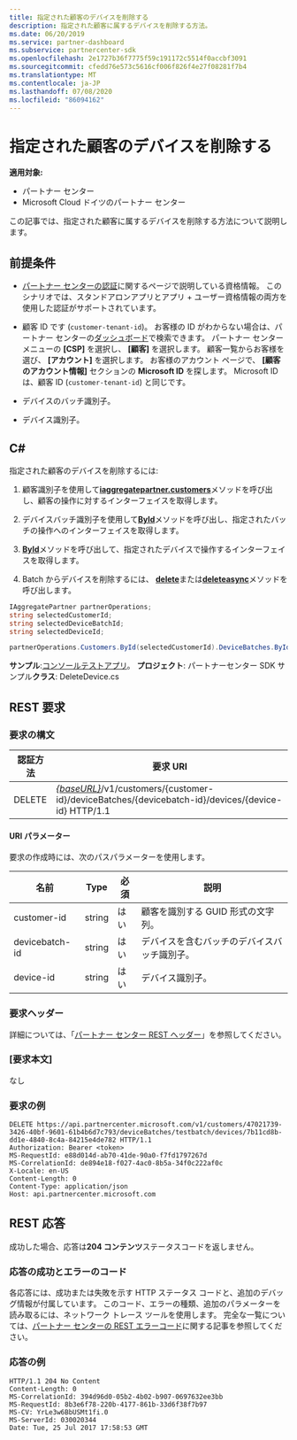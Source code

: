 ```yaml
---
title: 指定された顧客のデバイスを削除する
description: 指定された顧客に属するデバイスを削除する方法。
ms.date: 06/20/2019
ms.service: partner-dashboard
ms.subservice: partnercenter-sdk
ms.openlocfilehash: 2e1727b36f7775f59c191172c5514f0accbf3091
ms.sourcegitcommit: cfedd76e573c5616cf006f826f4e27f08281f7b4
ms.translationtype: MT
ms.contentlocale: ja-JP
ms.lasthandoff: 07/08/2020
ms.locfileid: "86094162"
---
```

# <a name="delete-a-device-for-the-specified-customer"></a>指定された顧客のデバイスを削除する

**適用対象:**

- パートナー センター
- Microsoft Cloud ドイツのパートナー センター

この記事では、指定された顧客に属するデバイスを削除する方法について説明します。

## <a name="prerequisites"></a>前提条件

- [パートナー センターの認証](partner-center-authentication.md)に関するページで説明している資格情報。 このシナリオでは、スタンドアロンアプリとアプリ + ユーザー資格情報の両方を使用した認証がサポートされています。

- 顧客 ID です (`customer-tenant-id`)。 お客様の ID がわからない場合は、パートナー センターの[ダッシュボード](https://partner.microsoft.com/dashboard)で検索できます。 パートナー センター メニューの **[CSP]** を選択し、 **[顧客]** を選択します。 顧客一覧からお客様を選び、 **[アカウント]** を選択します。 お客様のアカウント ページで、 **[顧客のアカウント情報]** セクションの **Microsoft ID** を探します。 Microsoft ID は、顧客 ID (`customer-tenant-id`) と同じです。

- デバイスのバッチ識別子。

- デバイス識別子。

## <a name="c"></a>C\#

指定された顧客のデバイスを削除するには:

1. 顧客識別子を使用して[**iaggregatepartner.customers**](https://docs.microsoft.com/dotnet/api/microsoft.store.partnercenter.customers.icustomercollection.byid)メソッドを呼び出し、顧客の操作に対するインターフェイスを取得します。

2. デバイスバッチ識別子を使用して[**ById**](https://docs.microsoft.com/dotnet/api/microsoft.store.partnercenter.devicesdeployment.idevicesbatchcollection.byid)メソッドを呼び出し、指定されたバッチの操作へのインターフェイスを取得します。

3. [**ById**](https://docs.microsoft.com/dotnet/api/microsoft.store.partnercenter.devicesdeployment.idevicecollection.byid)メソッドを呼び出して、指定されたデバイスで操作するインターフェイスを取得します。

4. Batch からデバイスを削除するには、 [**delete**](https://docs.microsoft.com/dotnet/api/microsoft.store.partnercenter.devicesdeployment.idevice.delete)または[**deleteasync**](https://docs.microsoft.com/dotnet/api/microsoft.store.partnercenter.devicesdeployment.idevice.deleteasync)メソッドを呼び出します。

``` csharp
IAggregatePartner partnerOperations;
string selectedCustomerId;
string selectedDeviceBatchId;
string selectedDeviceId;

partnerOperations.Customers.ById(selectedCustomerId).DeviceBatches.ById(selectedDeviceBatchId).Devices.ById(selectedDeviceId).Delete();
```

**サンプル**:[コンソールテストアプリ](console-test-app.md)。 **プロジェクト**: パートナーセンター SDK サンプル**クラス**: DeleteDevice.cs

## <a name="rest-request"></a>REST 要求

### <a name="request-syntax"></a>要求の構文

| 認証方法     | 要求 URI                                                                                                                        |
|------------|------------------------------------------------------------------------------------------------------------------------------------|
| DELETE     | [*{baseURL}*](partner-center-rest-urls.md)/v1/customers/{customer-id}/deviceBatches/{devicebatch-id}/devices/{device-id} HTTP/1.1  |

#### <a name="uri-parameters"></a>URI パラメーター

要求の作成時には、次のパスパラメーターを使用します。

| 名前           | Type   | 必須 | 説明                                                        |
|----------------|--------|----------|--------------------------------------------------------------------|
| customer-id    | string | はい      | 顧客を識別する GUID 形式の文字列。              |
| devicebatch-id | string | はい      | デバイスを含むバッチのデバイスバッチ識別子。 |
| device-id      | string | はい      | デバイス識別子。                                             |

### <a name="request-headers"></a>要求ヘッダー

詳細については、「[パートナー センター REST ヘッダー](headers.md)」を参照してください。

### <a name="request-body"></a>[要求本文]

なし

### <a name="request-example"></a>要求の例

```http
DELETE https://api.partnercenter.microsoft.com/v1/customers/47021739-3426-40bf-9601-61b4b6d7c793/deviceBatches/testbatch/devices/7b11cd8b-dd1e-4840-8c4a-84215e4de782 HTTP/1.1
Authorization: Bearer <token>
MS-RequestId: e88d014d-ab70-41de-90a0-f7fd1797267d
MS-CorrelationId: de894e18-f027-4ac0-8b5a-34f0c222af0c
X-Locale: en-US
Content-Length: 0
Content-Type: application/json
Host: api.partnercenter.microsoft.com
```

## <a name="rest-response"></a>REST 応答

成功した場合、応答は**204 コンテンツ**ステータスコードを返しません。

### <a name="response-success-and-error-codes"></a>応答の成功とエラーのコード

各応答には、成功または失敗を示す HTTP ステータス コードと、追加のデバッグ情報が付属しています。 このコード、エラーの種類、追加のパラメーターを読み取るには、ネットワーク トレース ツールを使用します。 完全な一覧については、[パートナー センターの REST エラーコード](error-codes.md)に関する記事を参照してください。

### <a name="response-example"></a>応答の例

```http
HTTP/1.1 204 No Content
Content-Length: 0
MS-CorrelationId: 394d96d0-05b2-4b02-b907-0697632ee3bb
MS-RequestId: 8b3e6f78-220b-4177-861b-33d6f38f7b97
MS-CV: YrLe3w6BbUSMt1fi.0
MS-ServerId: 030020344
Date: Tue, 25 Jul 2017 17:58:53 GMT
```
